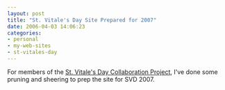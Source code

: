 ```yaml
---
layout: post
title: "St. Vitale's Day Site Prepared for 2007"
date: 2006-04-03 14:06:23
categories:
- personal
- my-web-sites
- st-vitales-day
---
```

For members of the
[St. Vitale's Day Collaboration Project](http://share.stvitalesday.com), I've
done some pruning and sheering to prep the site for SVD 2007.
